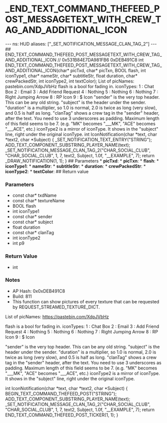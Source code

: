 # _END_TEXT_COMMAND_THEFEED_POST_MESSAGETEXT_WITH_CREW_TAG_AND_ADDITIONAL_ICON

--- ns: HUD aliases: ["_SET_NOTIFICATION_MESSAGE_CLAN_TAG_2"] --- ## END_TEXT_COMMAND_THEFEED_POST_MESSAGETEXT_WITH_CREW_TAG_AND_ADDITIONAL_ICON  // 0x531B84E7DA981FB6 0xDEB491C8 int END_TEXT_COMMAND_THEFEED_POST_MESSAGETEXT_WITH_CREW_TAG_AND_ADDITIONAL_ICON(char* picTxd, char* picTxn, BOOL flash, int iconType1, char* nameStr, char* subtitleStr, float duration, char* crewPackedStr, int iconType2, int textColor);  List of picNames: pastebin.com/XdpJVbHz flash is a bool for fading in. iconTypes: 1 : Chat Box 2 : Email 3 : Add Friend Request 4 : Nothing 5 : Nothing 6 : Nothing 7 : Right Jumping Arrow 8 : RP Icon 9 : $ Icon "sender" is the very top header. This can be any old string. "subject" is the header under the sender. "duration" is a multiplier, so 1.0 is normal, 2.0 is twice as long (very slow), and 0.5 is half as long. "clanTag" shows a crew tag in the "sender" header, after the text. You need to use 3 underscores as padding. Maximum length of this field seems to be 7. (e.g. "MK" becomes "___MK", "ACE" becomes "___ACE", etc.) iconType2 is a mirror of iconType. It shows in the "subject" line, right under the original iconType. int IconNotification(char *text, char *text2, char *Subject) { _SET_NOTIFICATION_TEXT_ENTRY("STRING"); ADD_TEXT_COMPONENT_SUBSTRING_PLAYER_NAME(text); _SET_NOTIFICATION_MESSAGE_CLAN_TAG_2("CHAR_SOCIAL_CLUB", "CHAR_SOCIAL_CLUB", 1, 7, text2, Subject, 1.0f, "__EXAMPLE", 7); return _DRAW_NOTIFICATION(1, 1); }  ## Parameters * **picTxd**: * **picTxn**: * **flash**: * **iconType1**: * **nameStr**: * **subtitleStr**: * **duration**: * **crewPackedStr**: * **iconType2**: * **textColor**:  ## Return value

### Parameters
* const char* txdName
* const char* textureName
* BOOL flash
* int iconType1
* const char* sender
* const char* subject
* float duration
* const char* clanTag
* int iconType2
* int p9

### Return Value
* int

### Notes
* AP Hash: 0x0xDEB491C8
* Build: 811
* This function can show pictures of every texture that can be requested by REQUEST_STREAMED_TEXTURE_DICT.

List of picNames:  https://pastebin.com/XdpJVbHz

flash is a bool for fading in.
iconTypes:
1 : Chat Box
2 : Email
3 : Add Friend Request
4 : Nothing
5 : Nothing
6 : Nothing
7 : Right Jumping Arrow
8 : RP Icon
9 : $ Icon

"sender" is the very top header. This can be any old string.
"subject" is the header under the sender.
"duration" is a multiplier, so 1.0 is normal, 2.0 is twice as long (very slow), and 0.5 is half as long.
"clanTag" shows a crew tag in the "sender" header, after the text. You need to use 3 underscores as padding. Maximum length of this field seems to be 7. (e.g. "MK" becomes "___MK", "ACE" becomes "___ACE", etc.)
iconType2 is a mirror of iconType. It shows in the "subject" line, right under the original iconType.


int IconNotification(char *text, char *text2, char *Subject)
{
    BEGIN_TEXT_COMMAND_THEFEED_POST("STRING");
 ADD_TEXT_COMPONENT_SUBSTRING_PLAYER_NAME(text);
   _SET_NOTIFICATION_MESSAGE_CLAN_TAG_2("CHAR_SOCIAL_CLUB", "CHAR_SOCIAL_CLUB", 1, 7, text2, Subject, 1.0f, "__EXAMPLE", 7);
   return END_TEXT_COMMAND_THEFEED_POST_TICKER(1, 1);
}

